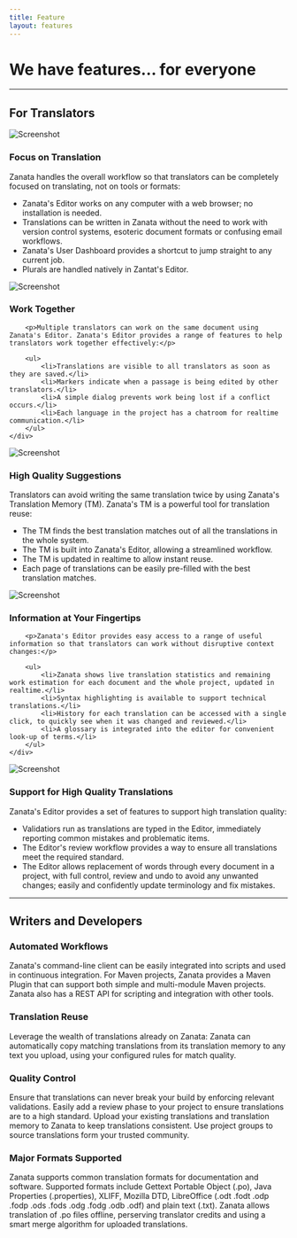 ```yaml
---
title: Feature
layout: features
---
```

<div class="txt--hero l--push-bottom-1">
    <h1 class="txt--align-center gamma"><span class="heading--secondary">We have features…</span> for everyone</h1>
</div>

<hr>

<h2 class="txt--align-center alpha heading--secondary">For Translators</h2>

<div class="g l--push-top-2">
    <div class="g__item w--1-3">
        <img src="{{ site.url }}/images/features/focus-on-translation.png" alt="Screenshot">
    </div>
    <div class="g__item w--2-3">
        <h3 class="l--push-top-0">Focus on Translation</h3>
        <!--
         - plural support
         - dashboard (recent addition)
        -->
        <p>Zanata handles the overall workflow so that translators can be completely focused on translating, not on tools or formats:</p>
        <ul>
           <li>Zanata's Editor works on any computer with a web browser; no installation is needed.</li>
           <li>Translations can be written in Zanata without the need to work with version control systems, esoteric document formats or confusing email workflows.</li>
           <li>Zanata's User Dashboard provides a shortcut to jump straight to any current job.</li>
           <li>Plurals are handled natively in Zantat's Editor.</li>
        </ul>
    </div>
</div>

<div class="g--rev l--push-top-2">
    <div class="g__item w--1-3">
        <img src="{{ site.url }}/images/features/work-together.png" alt="Screenshot">
    </div>
    <div class="g__item w--2-3">
        <h3 class="l--push-top-0">Work Together</h3>
        <!--
          - concurrent editing of the same document, immediately shared
          - position indicators
          - conflict resolution
          - chatroom
        -->

        <p>Multiple translators can work on the same document using Zanata's Editor. Zanata's Editor provides a range of features to help translators work together effectively:</p>

        <ul>
            <li>Translations are visible to all translators as soon as they are saved.</li>
            <li>Markers indicate when a passage is being edited by other translators.</li>
            <li>A simple dialog prevents work being lost if a conflict occurs.</li>
            <li>Each language in the project has a chatroom for realtime communication.</li>
        </ul>
    </div>
</div>

<div class="g l--push-top-2">
    <div class="g__item w--1-3">
        <img src="{{ site.url }}/images/features/high-quality-suggestions.png" alt="Screenshot">
    </div>
    <div class="g__item w--2-3">
        <h3 class="l--push-top-0">High Quality Suggestions</h3>
        <!--
         - shared translation memory, updated in realtime
         - TM merge - re-use translations from similar documents
        -->
        <p>Translators can avoid writing the same translation twice by using Zanata's Translation Memory (TM). Zanata's TM is a powerful tool for translation reuse:</p>
        <ul>
           <li>The TM finds the best translation matches out of all the translations in the whole system.</li>
           <li>The TM is built into Zanata's Editor, allowing a streamlined workflow.</li>
           <li>The TM is updated in realtime to allow instant reuse.</li>
           <li>Each page of translations can be easily pre-filled with the best translation matches.</li>
        </ul>
    </div>
</div>

<div class="g--rev l--push-top-2">
    <div class="g__item w--1-3">
        <img src="http://placehold.it/400x300" alt="Screenshot">
    </div>
    <div class="g__item w--2-3">
        <h3 class="l--push-top-0">Information at Your Fingertips</h3>
        <!--
         - syntax highlighting
         - live statistics
         - translation history
         - glossary
        -->

        <p>Zanata's Editor provides easy access to a range of useful information so that translators can work without disruptive context changes:</p>

        <ul>
            <li>Zanata shows live translation statistics and remaining work estimation for each document and the whole project, updated in realtime.</li>
            <li>Syntax highlighting is available to support technical translations.</li>
            <li>History for each translation can be accessed with a single click, to quickly see when it was changed and reviewed.</li>
            <li>A glossary is integrated into the editor for convenient look-up of terms.</li>
        </ul>
    </div>
</div>

<div class="g l--push-v-2">
    <div class="g__item w--1-3">
        <img src="http://placehold.it/400x300" alt="Screenshot">
    </div>
    <div class="g__item w--2-3">
        <h3 class="l--push-top-0">Support for High Quality Translations</h3>
        <!--
         - project-wide search & replace
         - review workflow
        -->
        <p>Zanata's Editor provides a set of features to support high translation quality:</p>
        <ul>
           <li>Validatiors run as translations are typed in the Editor, immediately reporting common mistakes and problematic items.</li>
           <li>The Editor's review workflow provides a way to ensure all translations meet the required standard.</li>
           <li>The Editor allows replacement of words through every document in a project, with full control, review and undo to avoid any unwanted changes; easily and confidently update terminology and fix mistakes.</li>
        </ul>
    </div>
</div>

<hr>

<h2 class="txt--align-center alpha heading--secondary">Writers and Developers</h2>

### Automated Workflows

<!--
 - CLI client (fedora package, downloadable script)
 - Maven Plugin, supports multi-module projects
 - REST API for push, pull, stats
 - skynet integration
-->

Zanata's command-line client can be easily integrated into scripts and used in continuous integration. For Maven projects, Zanata provides a Maven Plugin that can support both simple and multi-module Maven projects. Zanata also has a REST API for scripting and integration with other tools.


### Translation Reuse
<!--
 - automatic reuse (copytrans), configurable
-->

Leverage the wealth of translations already on Zanata: Zanata can automatically copy matching translations from its translation memory to any text you upload, using your configured rules for match quality.


### Quality Control
<!--
 - enforced validations (TODO check that it is deployed before including in feature highlight)
 - translation reviews (optional)
 - TMX import/export (TODO put this in translator section as well)
 - Project Groups
 - Access control: Fedora projects limited to Fedora logins
-->

Ensure that translations can never break your build by enforcing relevant validations. Easily add a review phase to your project to ensure translations are to a high standard. Upload your existing translations and translation memory to Zanata to keep translations consistent. Use project groups to source translations form your trusted community.


### Major Formats Supported
<!--
 - supports Gettext(PO), Properties, XLIFF, LibreOffice (ODT, etc.), Mozilla DTD
 - publican/docbook workflow
 - smart merge of PO files after offline translation
 - preserves PO translation credits
 - ignore outdated translations in uploaded Properties files
-->

Zanata supports common translation formats for documentation and software. Supported formats include Gettext Portable Object (.po), Java Properties (.properties), XLIFF, Mozilla DTD, LibreOffice (.odt .fodt .odp .fodp .ods .fods .odg .fodg .odb .odf) and plain text (.txt). Zanata allows translation of .po files offline, perserving translator credits and using a smart merge algorithm for uploaded translations.

<!--
## General

 - Very large documents and projects supported (REST and editor)
 - Login systems supported:
    - username/password (native Zanata)
    - OpenID: Google, Yahoo, Fedora
    - Kerberos
    - nukes (jboss.org)

## This is not really a feature

 - built and supported by Red Hat engineers
    - resources to respond to new feature requests (this is probably misleading)
    - dedicated development team without the cost of commercial tools

-->
